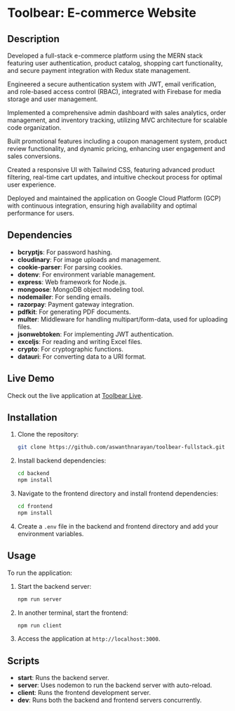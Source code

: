 # Toolbear: E-commerce Website

## Description
Developed a full-stack e-commerce platform using the MERN stack featuring user authentication, product catalog, shopping cart functionality, and secure payment integration with Redux state management.

Engineered a secure authentication system with JWT, email verification, and role-based access control (RBAC), integrated with Firebase for media storage and user management.

Implemented a comprehensive admin dashboard with sales analytics, order management, and inventory tracking, utilizing MVC architecture for scalable code organization.

Built promotional features including a coupon management system, product review functionality, and dynamic pricing, enhancing user engagement and sales conversions.

Created a responsive UI with Tailwind CSS, featuring advanced product filtering, real-time cart updates, and intuitive checkout process for optimal user experience.

Deployed and maintained the application on Google Cloud Platform (GCP) with continuous integration, ensuring high availability and optimal performance for users.

## Dependencies
- **bcryptjs**: For password hashing.
- **cloudinary**: For image uploads and management.
- **cookie-parser**: For parsing cookies.
- **dotenv**: For environment variable management.
- **express**: Web framework for Node.js.
- **mongoose**: MongoDB object modeling tool.
- **nodemailer**: For sending emails.
- **razorpay**: Payment gateway integration.
- **pdfkit**: For generating PDF documents.
- **multer**: Middleware for handling multipart/form-data, used for uploading files.
- **jsonwebtoken**: For implementing JWT authentication.
- **exceljs**: For reading and writing Excel files.
- **crypto**: For cryptographic functions.
- **datauri**: For converting data to a URI format.

## Live Demo
Check out the live application at [Toolbear Live](https://toolbear.shop).

## Installation
1. Clone the repository:
   ```bash
   git clone https://github.com/aswanthnarayan/toolbear-fullstack.git
   ```
2. Install backend dependencies:
   ```bash
   cd backend
   npm install
   ```
3. Navigate to the frontend directory and install frontend dependencies:
   ```bash
   cd frontend
   npm install
   ```
4. Create a `.env` file in the backend and frontend directory and add your environment variables.

## Usage
To run the application:
1. Start the backend server:
   ```bash
   npm run server
   ```
2. In another terminal, start the frontend:
   ```bash
   npm run client
   ```
3. Access the application at `http://localhost:3000`.

## Scripts
- **start**: Runs the backend server.
- **server**: Uses nodemon to run the backend server with auto-reload.
- **client**: Runs the frontend development server.
- **dev**: Runs both the backend and frontend servers concurrently.
